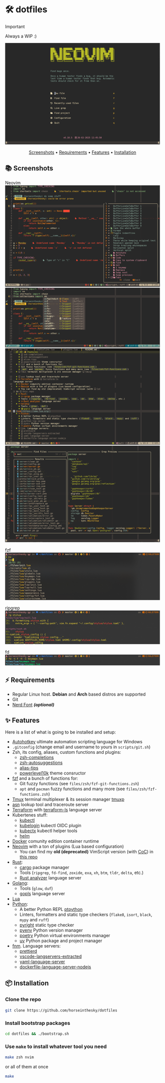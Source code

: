 # 🛠️ dotfiles

>[!IMPORTANT]
> Always a WIP :)

![aplha](https://raw.githubusercontent.com/horseinthesky/dotfiles/master/media/alpha.png)

<div align="center">
    <a href="#-screenshots">Screenshots</a>
    <span> • </span>
    <a href="#%EF%B8%8F-requirements">Requirements</a>
    <span> • </span>
	<a href="#-features">Features</a>
    <span> • </span>
	<a href="#-installation">Installation</a>
</div>

## 📚 Screenshots

Neovim
![nvim](https://raw.githubusercontent.com/horseinthesky/dotfiles/master/media/nvim.png)
![nvim_insert](https://raw.githubusercontent.com/horseinthesky/dotfiles/master/media/nvim_insert.png)
![markdown](https://raw.githubusercontent.com/horseinthesky/dotfiles/master/media/markdown.png)
![telescope](https://raw.githubusercontent.com/horseinthesky/dotfiles/master/media/telescope.png)

fzf
![fzf](https://raw.githubusercontent.com/horseinthesky/dotfiles/master/media/fzf.png)

ripgrep
![rg](https://raw.githubusercontent.com/horseinthesky/dotfiles/master/media/rg.png)

fd
![fd](https://raw.githubusercontent.com/horseinthesky/dotfiles/master/media/fd.png)

## ⚡️ Requirements

- Regular Linux host. **Debian** and **Arch** based distros are supported
- Git
- [Nerd Font](https://www.nerdfonts.com/) **_(optional)_**

## ✨ Features

Here is a list of what is going to be installed and setup:

- [Autohotkey](https://www.autohotkey.com/) ultimate automation scripting language for Windows
- `.gitconfig` (change email and username to yours in `scripts/git.sh`)
- Zsh, its config, aliases, custom functions and plugins:
  + [zsh-completions](https://github.com/zsh-users/zsh-completions)
  + [zsh-autosuggestions](https://github.com/zsh-users/zsh-autosuggestions)
  + [alias-tips](https://github.com/djui/alias-tips)
  + [powerlevel10k](https://github.com/romkatv/powerlevel10k) theme consructor
- [fzf](https://github.com/junegunn/fzf) and a bunch of functions for:
  + Git fuzzy functions (see `files/zsh/fzf-git-functions.zsh`)
  + `apt` and `pacman` fuzzy functions and many more (see `files/zsh/fzf-functions.zsh`)
- [Tmux](https://github.com/tmux/tmux) terminal multiplexer & its session manager [tmuxp](https://github.com/tmux-python/tmuxp)
- [asn](https://github.com/nitefood/asn) lookup tool and traceroute server
- [Terraform](https://www.terraform.io/) with [terraform-ls](https://github.com/hashicorp/terraform-ls) language server
- Kubertenes stuff:
  + [kubectl](https://kubernetes.io/ru/docs/tasks/tools/install-kubectl/)
  + [kubelogin](https://github.com/int128/kubelogin) kubectl OIDC plugin
  + [kubectx](https://github.com/ahmetb/kubectx) kubectl helper tools
  + [helm](https://helm.sh/)
- [Docker](https://www.docker.com/) comunity edition container runtime
- [Neovim](https://neovim.io/) with a ton of plugins (Lua based configuration)
  + You can find my **old (deprecated)** VimScript version (with [CoC](https://github.com/neoclide/coc.nvim)) in [this repo](https://github.com/horseinthesky/vimscript)
- [Rust](https://www.rust-lang.org/):
  + [cargo](https://crates.io/) package manager
  + Tools (`ripgrep`, `fd-find`, `zoxide`, `exa`, `xh`, `btm`, `tldr`, `delta`, etc.)
  + [Rust analyzer](https://rust-analyzer.github.io/) language server
- [Golang](https://go.dev/):
  + Tools (`glow`, `duf`)
  + [gopls](https://github.com/golang/tools/tree/master/gopls) language server
- [Lua](https://www.lua.org/)
- [Python](https://www.python.org/):
  + A better Python REPL [ptpython](https://github.com/prompt-toolkit/ptpython)
  + Linters, formatters and static type checkers (`flake8`, `isort`, `black`, `mypy` and `ruff`)
  + [pyright](https://github.com/microsoft/pyright) static type checker
  + [pyenv](https://github.com/pyenv/pyenv) Python version manager
  + [poetry](https://python-poetry.org/) Python virtual environments manager
  + [uv](https://github.com/astral-sh/uv) Python package and project manager
- [fnm](https://github.com/Schniz/fnm). Language servers:
  + [prettierd](https://github.com/fsouza/prettierd)
  + [vscode-langservers-extracted](https://github.com/hrsh7th/vscode-langservers-extracted)
  + [yaml-language-server](https://github.com/redhat-developer/yaml-language-server)
  + [dockerfile-language-server-nodejs](https://github.com/rcjsuen/dockerfile-language-server-nodejs)

## 📦 Installation

### Clone the repo

```bash
git clone https://github.com/horseinthesky/dotfiles
```

### Install bootstrap packages

```bash
cd dotfiles && ./bootstrap.sh
```

### Use `make` to install whatever tool you need

```bash
make zsh nvim
```

or all of them at once
```bash
make
```
